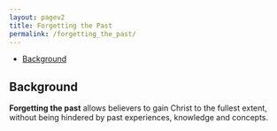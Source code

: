 ```yaml
---
layout: pagev2
title: Forgetting the Past
permalink: /forgetting_the_past/
---
```

- [Background](#background)

## Background

**Forgetting the past** allows believers to gain Christ to the fullest extent, without being hindered by past experiences, knowledge and concepts.

